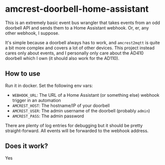 # amcrest-doorbell-home-assistant

This is an extremely basic event bus wrangler that takes events from an odd doorbell API and sends them to a Home Assistant webhook. Or, er, any other webhook, I suppose.

It's simple because a doorbell always has to work, and `amcrest2mqtt` is quite a bit more complex and covers a lot of other devices. This project instead cares only about events, and I personally only care about the AD410 doorbell which I own (it should also work for the AD110).

## How to use

Run it in docker. Set the following env vars:

* `WEBHOOK_URL`: The URL of a Home Assistant (or something else) webhook trigger in an automation
* `AMCREST_HOST`: The hostname/IP of your doorbell
* `AMCREST_USER`: The admin username of the doorbell (probably `admin`)
* `AMCREST_PASS`: The admin password

There are plenty of log entries for debugging but it should be pretty straight-forward. All events will be forwarded to the webhook address.

## Does it work?

Yes
